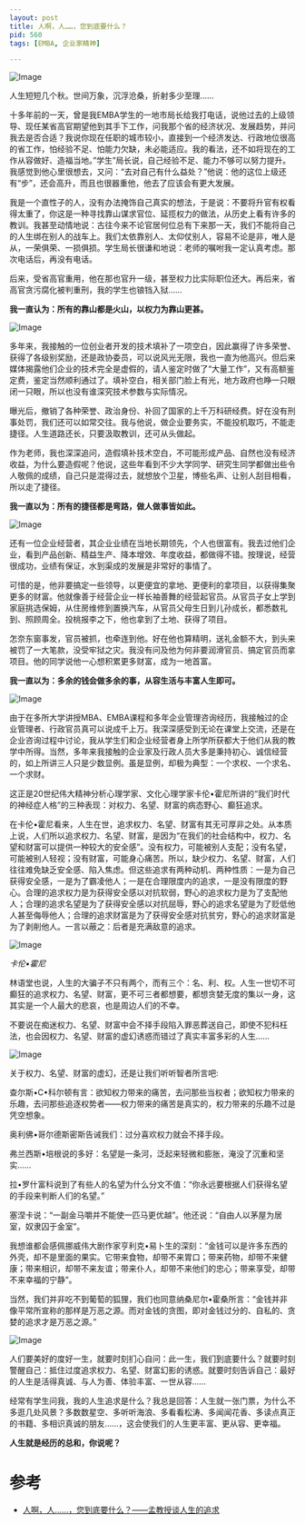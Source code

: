 ```yaml
---
layout: post
title: 人啊，人……，您到底要什么？
pid: 560
tags: [EMBA, 企业家精神]

---
```




![Image](https://mmbiz.qpic.cn/mmbiz_jpg/Pb2Ln5X7zgRKy2oEUuWqiaPIibicy8uMj60OaicciaTaVoVQTnTDRT2yUupyaImZZZtqEHXsCaJb895jFt2yyNTiaT4Q/640?wx_fmt=jpeg&tp=webp&wxfrom=5&wx_lazy=1&wx_co=1)



人生短短几个秋。世间万象，沉浮沧桑，折射多少至理……



十多年前的一天，曾是我EMBA学生的一地市局长给我打电话，说他过去的上级领导、现任某省高官期望他到其手下工作，问我那个省的经济状况、发展趋势，并问我去是否合适？我说你现在任职的城市较小，直接到一个经济发达、行政地位很高的省工作，怕经验不足、怕能力欠缺，未必能适应。我的看法，还不如将现在的工作从容做好、造福当地。”学生”局长说，自己经验不足、能力不够可以努力提升。我感觉到他心里很想去，又问：“去对自己有什么益处？”他说：他的这位上级还有“步”，还会高升，而且也很器重他，他去了应该会有更大发展。



我是一个直性子的人，没有办法掩饰自己真实的想法，于是说：不要将升官有权看得太重了，你这是一种寻找靠山谋求官位、延揽权力的做法，从历史上看有许多的教训。我甚至动情地说：古往今来不论官居何位总有下来那一天，我们不能将自己的人生绑在别人的战车上。我们太依靠别人、太仰仗别人，容易不论是非，唯人是从，一荣俱荣、一损俱损。学生局长很谦和地说：老师的嘱咐我一定认真考虑。那次电话后，再没有电话。



后来，受省高官重用，他在那也官升一级，甚至权力比实际职位还大。再后来，省高官贪污腐化被判重刑，我的学生也锒铛入狱……



**我一直认为：所有的靠山都是火山，以权力为靠山更甚。**



![Image](https://mmbiz.qpic.cn/mmbiz_jpg/Pb2Ln5X7zgRKy2oEUuWqiaPIibicy8uMj60f4r3wH63f0Il7jt0xZcJlWl8bS380z0wNUFjx0sN5Y0lAGbjfmWsyg/640?wx_fmt=jpeg&tp=webp&wxfrom=5&wx_lazy=1&wx_co=1)



多年来，我接触的一位创业者开发的技术填补了一项空白，因此赢得了许多荣誉、获得了各级别奖励，还是政协委员，可以说风光无限，我也一直为他高兴。但后来媒体揭露他们企业的技术完全是虚假的，请人鉴定时做了“大量工作”，又有高额鉴定费，鉴定当然顺利通过了。填补空白，相关部门脸上有光，地方政府也睁一只眼闭一只眼，所以也没有谁深究技术参数与实际情况。



曝光后，撤销了各种荣誉、政治身份、补回了国家的上千万科研经费。好在没有刑事处罚，我们还可以如常交往。我与他说，做企业要务实，不能投机取巧，不能走捷径。人生道路还长，只要汲取教训，还可从头做起。



作为老师，我也深深追问，造假填补技术空白，不可能形成产品、自然也没有经济收益，为什么要造假呢？他说，这些年看到不少大学同学、研究生同学都做出些令人敬佩的成绩，自己只是混得过去，就想放个卫星，博些名声、让别人刮目相看，所以走了捷径。



**我一直以为：所有的捷径都是弯路，做人做事皆如此。**



![Image](https://mmbiz.qpic.cn/mmbiz_jpg/Pb2Ln5X7zgRKy2oEUuWqiaPIibicy8uMj60aVDX2lXqUCFTtsmHicp7r6z1JGdTqnM77hsRfU4qcw4aNk9CMJgJGnw/640?wx_fmt=jpeg&tp=webp&wxfrom=5&wx_lazy=1&wx_co=1)



还有一位企业经营者，其企业业绩在当地长期领先，个人也很富有。我去过他们企业，看到产品创新、精益生产、降本增效、年度收益，都做得不错。按理说，经营很成功，业绩有保证，水到渠成的发展是非常好的事情了。



可惜的是，他非要搞定一些领导，以更便宜的拿地、更便利的拿项目，以获得集聚更多的财富。他就像善于经营企业一样长袖善舞的经营起官员。从官员子女上学到家庭挑选保姆，从住房维修到置换汽车，从官员父母生日到儿孙成长，都悉数礼到、照顾周全。投桃报李之下，他也拿到了土地、获得了项目。



怎奈东窗事发，官员被抓，也牵连到他。好在他也算精明，送礼金额不大，到头来被罚了一大笔款，没受牢狱之灾。我没有问及他为何非要润滑官员、搞定官员而拿项目。他的同学说他一心想积累更多财富，成为一地首富。



**我一直以为：多余的钱会做多余的事，从容生活与丰富人生即可。**



![Image](https://mmbiz.qpic.cn/mmbiz_jpg/Pb2Ln5X7zgRKy2oEUuWqiaPIibicy8uMj602UQ4W1EjtH0bIy3Vo5pwaousnx7iaNF6MdJA5vHwKuaIdPrFyS1w0mQ/640?wx_fmt=jpeg&tp=webp&wxfrom=5&wx_lazy=1&wx_co=1)



由于在多所大学讲授MBA、EMBA课程和多年企业管理咨询经历，我接触过的企业管理者、行政官员真可以说成千上万。我深深感受到无论在课堂上交流，还是在企业咨询过程中讨论，我从学生们和企业经营者身上所学所获都大于他们从我的教学中所得。当然，多年来我接触的企业家及行政人员大多是秉持初心、诚信经营的，如上所讲三人只是少数显例。虽是显例，却极为典型：一个求权、一个求名、一个求财。



这正是20世纪伟大精神分析心理学家、文化心理学家卡伦•霍尼所讲的“我们时代的神经症人格”的三种表现：对权力、名望、财富的病态野心、癫狂追求。



在卡伦•霍尼看来，人生在世，追求权力、名望、财富有其无可厚非之处。从本质上说，人们所以追求权力、名望、财富，是因为“在我们的社会结构中，权力、名望和财富可以提供一种较大的安全感”。没有权力，可能被别人支配；没有名望，可能被别人轻视；没有财富，可能身心痛苦。所以，缺少权力、名望、财富，人们往往难免缺乏安全感、陷入焦虑。但这些追求有两种动机、两种性质：一是为自己获得安全感，一是为了霸凌他人；一是在合理限度内的追求，一是没有限度的野心。合理的追求权力是为获得安全感以对抗软弱，野心的追求权力是为了支配他人；合理的追求名望是为了获得安全感以对抗屈辱，野心的追求名望是为了贬低他人甚至侮辱他人；合理的追求财富是为了获得安全感对抗贫穷，野心的追求财富是为了剥削他人。一言以蔽之：后者是充满敌意的追求。



![Image](https://mmbiz.qpic.cn/mmbiz_png/Pb2Ln5X7zgRKy2oEUuWqiaPIibicy8uMj606ElhzbDzftZMdKFtr2e6klA5QFB5iaL4FFcaH3J3Sfibd3qBysrdOmYQ/640?wx_fmt=png&tp=webp&wxfrom=5&wx_lazy=1&wx_co=1)

*卡伦•霍尼*



林语堂也说，人生的大骗子不只有两个，而有三个：名、利、权。人生一世切不可癫狂的追求权力、名望、财富，更不可三者都想要，都想贪婪无度的集以一身，这其实是一个人最大的悲哀，也是周边人们的不幸。



不要说在痴迷权力、名望、财富中会不择手段陷入罪恶葬送自己，即使不犯科枉法，也会因权力、名望、财富的虚幻诱惑而错过了真实丰富多彩的人生……



![Image](https://mmbiz.qpic.cn/mmbiz_jpg/Pb2Ln5X7zgRKy2oEUuWqiaPIibicy8uMj60tyaXK3DMJVLPD2AxibUu27TpcmeslibGWlGZRfK7giaGb9GQYN7VUn7Gg/640?wx_fmt=jpeg&tp=webp&wxfrom=5&wx_lazy=1&wx_co=1)



关于权力、名望、财富的虚幻，还是让我们听听智者所言吧:



查尔斯•C•科尔顿有言：欲知权力带来的痛苦，去问那些当权者；欲知权力带来的乐趣，去问那些追逐权势者——权力带来的痛苦是真实的，权力带来的乐趣不过是凭空想象。



奥利佛•哥尔德斯密斯告诫我们：过分喜欢权力就会不择手段。



弗兰西斯•培根说的多好：名望是一条河，泛起来轻微和膨胀，淹没了沉重和坚实……



拉•罗什富科说到了有些人的名望为什么分文不值：“你永远要根据人们获得名望的手段来判断人们的名望。”



塞涅卡说：“一副金马嚼并不能使一匹马更优越”。他还说：“自由人以茅屋为居室，奴隶囚于金室”。



我想谁都会感佩挪威伟大剧作家亨利克•易卜生的深刻：“金钱可以是许多东西的外壳，却不是里面的果实。它带来食物，却带不来胃口；带来药物，却带不来健康；带来相识，却带不来友谊；带来仆人，却带不来他们的忠心；带来享受，却带不来幸福的宁静”。



当然，我们并非吃不到葡萄的狐狸，我们也同意纳桑尼尔•霍桑所言：“金钱并非像平常所宣称的那样是万恶之源。而对金钱的贪图，即对金钱过分的、自私的、贪婪的追求才是万恶之源。”





![Image](https://mmbiz.qpic.cn/mmbiz_jpg/Pb2Ln5X7zgRKy2oEUuWqiaPIibicy8uMj605P8iaUvTHh2icjfMvwiafNYA2tDnuBcMl1JVX87vV1n8Jq0xVgqItASCw/640?wx_fmt=jpeg&tp=webp&wxfrom=5&wx_lazy=1&wx_co=1)



人们要美好的度好一生，就要时刻扪心自问：此一生，我们到底要什么？就要时刻警醒自己：抵住过度追求权力、名望、财富幻影的诱惑。就要时刻告诉自己：最好的人生是活得真诚、与人为善、体验丰富、一世从容……



经常有学生问我，我的人生追求是什么？我总是回答：人生就一张门票，为什么不多逛几处风景？多数数星空、多听听海浪、多看看松涛、多闻闻花香、多读点真正的书籍、多相识真诚的朋友……，这会使我们的人生更丰富、更从容、更幸福。



**人生就是经历的总和，你说呢？**





# 参考

+ [人啊，人……，您到底要什么？——孟教授谈人生的追求](https://mp.weixin.qq.com/s/dPEUTAsEWKnm8OdIBg9lXg)
